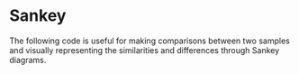 # Sankey
 The following code is useful for making comparisons between two samples and visually representing the similarities and differences through Sankey diagrams.
